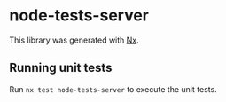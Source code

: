 # node-tests-server

This library was generated with [Nx](https://nx.dev).


## Running unit tests

Run `nx test node-tests-server` to execute the unit tests.

